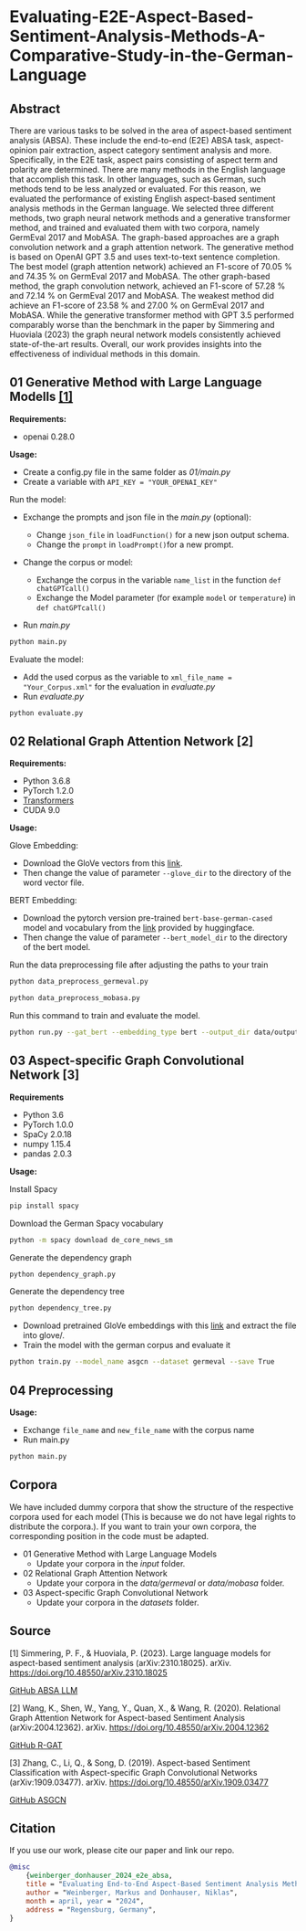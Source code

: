 # Evaluating-E2E-Aspect-Based-Sentiment-Analysis-Methods-A-Comparative-Study-in-the-German-Language

## Abstract

There are various tasks to be solved in the area of aspect-based sentiment analysis (ABSA). 
These include the end-to-end (E2E) ABSA task, aspect-opinion pair extraction, aspect category sentiment analysis and more.
Specifically, in the E2E task, aspect pairs consisting of aspect term and polarity are determined.
There are many methods in the English language that accomplish this task. 
In other languages, such as German, such methods tend to be less analyzed or evaluated. 
For this reason, we evaluated the performance of existing English aspect-based sentiment analysis methods in the German language.
We selected three different methods, two graph neural network methods and a generative transformer method, and trained and evaluated them with two corpora, namely GermEval 2017 and MobASA.
The graph-based approaches are a graph convolution network and a graph attention network.
The generative method is based on OpenAI GPT 3.5 and uses text-to-text sentence completion.
The best model (graph attention network) achieved an F1-score of 70.05 \% and 74.35 \% on GermEval 2017 and MobASA.
The other graph-based method, the graph convolution network, achieved an F1-score of 57.28 \% and 72.14 \% on GermEval 2017 and MobASA.
The weakest method did achieve an F1-score of 23.58 \% and 27.00 \% on GermEval 2017 and MobASA.
While the generative transformer method with GPT 3.5 performed comparably worse than the benchmark in the paper by Simmering and Huoviala (2023) the graph neural network models consistently achieved state-of-the-art results.
Overall, our work provides insights into the effectiveness of individual methods in this domain.



## 01 Generative Method with Large Language Modells [[1]](#[1])

**Requirements:**
- openai 0.28.0

**Usage:**

- Create a config.py file in the same folder as *01/main.py* 
- Create a variable with ```API_KEY = "YOUR_OPENAI_KEY"```

Run the model:
- Exchange the prompts and json file in the *main.py* (optional):
    - Change ```json_file``` in ```loadFunction()``` for a new json output schema.
    - Change the ```prompt``` in ```loadPrompt()```for a new prompt.

- Change the corpus or model:
    - Exchange the corpus in the variable ```name_list``` in the function  ```def chatGPTcall()```
    - Exchange the Model parameter (for example ```model``` or
                    ```temperature```) in ```def chatGPTcall()```
- Run *main.py*

```bash
python main.py 
``` 

Evaluate the model:
- Add the used corpus as the variable to ```xml_file_name = "Your_Corpus.xml"``` for the evaluation in *evaluate.py*
- Run *evaluate.py*

```bash
python evaluate.py
```
## 02 Relational Graph Attention Network [2]

**Requirements:**

- Python 3.6.8
- PyTorch 1.2.0
- [Transformers](https://github.com/huggingface/transformers)
- CUDA 9.0

**Usage:**

Glove Embedding:

- Download the GloVe vectors from this [link](https://www.deepset.ai/german-word-embeddings). 
- Then change the value of parameter ```--glove_dir``` to the directory of the word vector file.

BERT Embedding:

- Download the pytorch version pre-trained ```bert-base-german-cased``` model and vocabulary from the [link](https://huggingface.co/google-bert/bert-base-german-cased) provided by huggingface. 
- Then change the value of parameter ```--bert_model_dir``` to the directory of the bert model.

Run the data preprocessing file after adjusting the paths to your train 

```bash
python data_preprocess_germeval.py
```

```bash
python data_preprocess_mobasa.py
```

Run this command to train and evaluate the model.

```bash
python run.py --gat_bert --embedding_type bert --output_dir data/output-gcn --dropout 0.3 --hidden_size 200 --learning_rate 5e-5
```

## 03 Aspect-specific Graph Convolutional Network [3]

**Requirements**

- Python 3.6
- PyTorch 1.0.0
- SpaCy 2.0.18
- numpy 1.15.4
- pandas 2.0.3

**Usage:**

Install Spacy

```bash
pip install spacy
```

Download the German Spacy vocabulary

```bash
python -m spacy download de_core_news_sm
```

Generate the dependency graph

```bash
python dependency_graph.py
```

Generate the dependency tree

```bash
python dependency_tree.py
```

- Download pretrained GloVe embeddings with this [link](https://www.deepset.ai/german-word-embeddings) and extract the file into glove/.
- Train the model with the german corpus and evaluate it

```bash
python train.py --model_name asgcn --dataset germeval --save True
```

## 04 Preprocessing

**Usage:**

- Exchange ```file_name``` and ```new_file_name``` with the corpus name
- Run main.py

```bash
python main.py
```

## Corpora 

We have included dummy corpora that show the structure of the respective corpora used for each model (This is because we do not have legal rights to distribute the corpora.). 
If you want to train your own corpora, the corresponding position in the code must be adapted.

- 01 Generative Method with Large Language Models
    - Update your corpora in the *input* folder.
- 02 Relational Graph Attention Network
    - Update your corpora in the *data/germeval* or *data/mobasa* folder. 
- 03 Aspect-specific Graph Convolutional Network
    - Update your corpora in the *datasets* folder. 

## Source

[1] Simmering, P. F., & Huoviala, P. (2023). Large language models for aspect-based sentiment analysis (arXiv:2310.18025). arXiv. https://doi.org/10.48550/arXiv.2310.18025

[GitHub ABSA LLM](https://github.com/qagentur/absa_llm)

[2] Wang, K., Shen, W., Yang, Y., Quan, X., & Wang, R. (2020). Relational Graph Attention Network for Aspect-based Sentiment Analysis (arXiv:2004.12362). arXiv. https://doi.org/10.48550/arXiv.2004.12362

[GitHub R-GAT](https://github.com/shenwzh3/RGAT-ABSA)

[3] Zhang, C., Li, Q., & Song, D. (2019). Aspect-based Sentiment Classification with Aspect-specific Graph Convolutional Networks (arXiv:1909.03477). arXiv. https://doi.org/10.48550/arXiv.1909.03477

[GitHub ASGCN](https://github.com/GeneZC/ASGCN)

## Citation

If you use our work, please cite our paper and link our repo.

```bibtex
@misc
    {weinberger_donhauser_2024_e2e_absa, 
    title = "Evaluating End-to-End Aspect-Based Sentiment Analysis Methods: A Comparative Study in the German Language", 
    author = "Weinberger, Markus and Donhauser, Niklas",  
    month = april, year = "2024", 
    address = "Regensburg, Germany", 
} 
```


